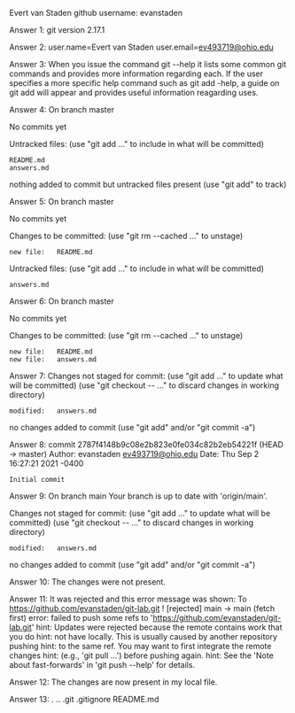 Evert van Staden	github username: evanstaden

Answer 1: git version 2.17.1

Answer 2: user.name=Evert van Staden
          user.email=ev493719@ohio.edu

Answer 3: When you issue the command git --help it lists some common git commands and provides more information regarding each. If the user specifies a more specific help command such as git add -help, a guide on git add will appear and provides useful information reagarding uses. 

Answer 4: On branch master

No commits yet

Untracked files:
  (use "git add <file>..." to include in what will be committed)

	README.md
	answers.md

nothing added to commit but untracked files present (use "git add" to track)

Answer 5: On branch master

No commits yet

Changes to be committed:
  (use "git rm --cached <file>..." to unstage)

	new file:   README.md

Untracked files:
  (use "git add <file>..." to include in what will be committed)

	answers.md

Answer 6: On branch master

No commits yet

Changes to be committed:
  (use "git rm --cached <file>..." to unstage)

	new file:   README.md
	new file:   answers.md

Answer 7: Changes not staged for commit:
  (use "git add <file>..." to update what will be committed)
  (use "git checkout -- <file>..." to discard changes in working directory)

	modified:   answers.md

no changes added to commit (use "git add" and/or "git commit -a")

Answer 8: commit 2787f4148b9c08e2b823e0fe034c82b2eb54221f (HEAD -> master)
Author: evanstaden <ev493719@ohio.edu>
Date:   Thu Sep 2 16:27:21 2021 -0400

    Initial commit

Answer 9: On branch main
Your branch is up to date with 'origin/main'.

Changes not staged for commit:
  (use "git add <file>..." to update what will be committed)
  (use "git checkout -- <file>..." to discard changes in working directory)

	modified:   answers.md

no changes added to commit (use "git add" and/or "git commit -a")

Answer 10: The changes were not present. 

Answer 11: It was rejected and this error message was shown: To https://github.com/evanstaden/git-lab.git
 ! [rejected]        main -> main (fetch first)
error: failed to push some refs to 'https://github.com/evanstaden/git-lab.git'
hint: Updates were rejected because the remote contains work that you do
hint: not have locally. This is usually caused by another repository pushing
hint: to the same ref. You may want to first integrate the remote changes
hint: (e.g., 'git pull ...') before pushing again.
hint: See the 'Note about fast-forwards' in 'git push --help' for details.

Answer 12: The changes are now present in my local file. 

Answer 13: .  ..  .git  .gitignore  README.md





